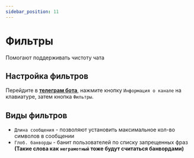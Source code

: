 ```yaml
---
sidebar_position: 11
---
```


# Фильтры
Помогают поддерживать чистоту чата

## Настройка фильтров
Перейдите в **[телеграм бота](https://t.me/oldboty_tw_bot)**, нажмите кнопку `Информация о канале` на клавиатуре, затем кнопка `Фильтры`.

## Виды фильтров
- `Длина сообщения` - позволяют установить максимальное кол-во символов в сообщении
- `Глоб. банворды` - банит пользователей по списку запрещенных фраз **(Такие слова как `неграмотный` тоже будут считаться банвордами)**
